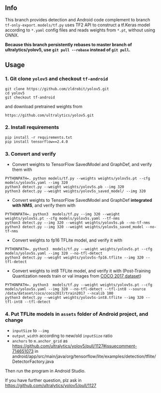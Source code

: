 ## Info
This branch provides detection and Android code complement to branch `tf-only-export`.
`models/tf.py` uses TF2 API to construct a tf.Keras model according to `*.yaml` config files and reads weights from `*.pt`, without using ONNX. 

**Because this branch persistently rebases to master branch of ultralytics/yolov5, use `git pull --rebase` instead of `git pull`.**

## Usage
### 1. Git clone `yolov5` and checkout `tf-android`
```
git clone https://github.com/zldrobit/yolov5.git
cd yolov5
git checkout tf-android
```
and download pretrained weights from 
```
https://github.com/ultralytics/yolov5.git
```

### 2. Install requirements
```
pip install -r requirements.txt
pip install tensorflow==2.4.0
```

### 3. Convert and verify
- Convert weights to TensorFlow SavedModel and GraphDef, and verify them with
```
PYTHONPATH=. python models/tf.py --weights weights/yolov5s.pt --cfg models/yolov5s.yaml --img 320
python3 detect.py --weight weights/yolov5s.pb --img 320
python3 detect.py --weight weights/yolov5s_saved_model/ --img 320
```
- Convert weights to TensorFlow SavedModel and GraphDef **integrated with NMS**, and verify them with
```
PYTHONPATH=. python3  models/tf.py --img 320 --weight weights/yolov5s.pt --cfg models/yolov5s.yaml --tf-nms
python3 detect.py --img 320 --weight weights/yolov5s.pb --no-tf-nms
python3 detect.py --img 320 --weight weights/yolov5s_saved_model --no-tf-nms
```
- Convert weights to fp16 TFLite model, and verify it with
```
PYTHONPATH=. python3  models/tf.py --weight weights/yolov5s.pt --cfg models/yolov5s.yaml --img 320 --no-tfl-detect
python3 detect.py --weight weights/yolov5s-fp16.tflite --img 320 --tfl-detect
```
- Convert weights to int8 TFLite model, and verify it with (Post-Training Quantization needs train or val images from [COCO 2017 dataset](https://cocodataset.org/#download))
```
PYTHONPATH=. python3  models/tf.py --weight weights/yolov5s.pt --cfg models/yolov5s.yaml --img 320 --no-tfl-detect --tfl-int8 --source /data/dataset/coco/coco2017/train2017 --ncalib 100
python3 detect.py --weight weights/yolov5s-int8.tflite --img 320 --tfl-int8 --tfl-detect
```

### 4. Put TFLite models in `assets` folder of Android project, and change 
- `inputSize` to `--img`
- `output_width` according to new/old `inputSize` ratio
- `anchors` to `m.anchor_grid` as https://github.com/ultralytics/yolov5/pull/1127#issuecomment-714651073
in android/app/src/main/java/org/tensorflow/lite/examples/detection/tflite/DetectorFactory.java

Then run the program in Android Studio.

If you have further question, plz ask in https://github.com/ultralytics/yolov5/pull/1127
